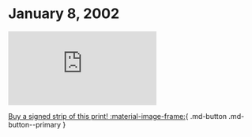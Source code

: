 # January 8, 2002

![](https://www.achewood.com/comic.php?date=01082002)

[Buy a signed strip of this print! :material-image-frame:](https://achewood-holiday-pop-up.myshopify.com/products/strip#01082002){ .md-button .md-button--primary }
